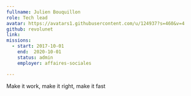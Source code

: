 ```yaml
---
fullname: Julien Bouquillon
role: Tech lead
avatar: https://avatars1.githubusercontent.com/u/124937?s=460&v=4
github: revolunet
link:
missions:
  - start: 2017-10-01
    end:  2020-10-01
    status: admin
    employer: affaires-sociales

---
```


Make it work, make it right, make it fast
